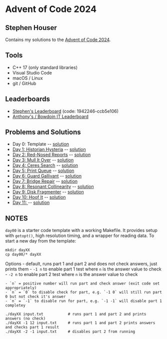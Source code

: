 # Advent of Code 2024
## Stephen Houser

Contains my solutions to the [Advent of Code 2024](https://adventofcode.com/2024).

## Tools

- C++ 17 (only standard libraries)
- Visual Studio Code
- macOS / Linux
- git / GitHub

## Leaderboards

- [Stephen's Leaderboard](https://adventofcode.com/2023/leaderboard/private/view/1942246) (code: 1942246-ccb5e106)
- [Anthony's / Bowdoin IT Leaderboard](https://adventofcode.com/2023/leaderboard/private/view/2619876)

## Problems and Solutions

- Day 0: Template -- [solution](./day00)
- [Day 1: Historian Hysteria](https://adventofcode.com/2024/day/1) -- [solution](./day01)
- [Day 2: Red-Nosed Reports](https://adventofcode.com/2024/day/2) -- [solution](./day02)
- [Day 3: Mull It Over](https://adventofcode.com/2024/day3) -- [solution](./day03)
- [Day 4: Ceres Search](https://adventofcode.com/2024/day4) -- [solution](./day04)
- [Day 5: Print Queue](https://adventofcode.com/2024/day5) -- [solution](./day05)
- [Day 6: Guard Gallivant](https://adventofcode.com/2024/day6) -- [solution](./day06)
- [Day 7: Bridge Repair](https://adventofcode.com/2024/day7) -- [solution](./day07)
- [Day 8: Resonant Collinearity](https://adventofcode.com/2024/day8) -- [solution](./day08)
- [Day 9: Disk Fragmenter](https://adventofcode.com/2024/day9) -- [solution](./day09)
- [Day 10: Hoof It](https://adventofcode.com/2024/day10) -- [solution](./day10)
- [Day 11: ](https://adventofcode.com/2024/day11) -- [solution](./day11)

## NOTES

`day00` is a starter code template with a working Makefile. It provides setup with `getopt()`,
high resolution timing, and a wrapper for reading data. To start a new day from the template:

```
mkdir dayXX
cp day00/* dayXX
``` 


Options
    - default, runs part 1 and part 2 and does not check answers, just prints them
    - `-1 n` to enable part 1 test where `n` is the answer value to check
    - `-2 n` to enable part 2 test where `n` is the answer value to check

    - `n` = positive number will run part and check answer (exit code set appropriately)
    - `n` = `0` to disable check for part, e.g. `-1 0` will still run part 0 but not check it's answer
    - `n` = `-1` to disable run for part, e.g. `-1 -1` will disable part 1 completey


```
./dayXX input.txt           # runs part 1 and part 2 and prints answers (no check)
./dayXX -1 12 input.txt     # runs part 1 and part 2 prints answers and checks part 1 result
./dayXX -2 -1 input.txt     # disables part 2 from running
```
